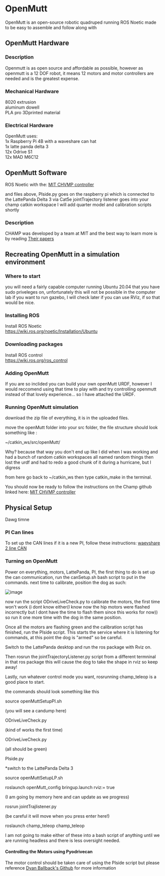 # OpenMutt
OpenMutt is an open-source robotic quadruped running ROS Noetic made to be easy to assemble and follow along with  

## OpenMutt Hardware  
### Description  
Openmutt is as open source and affordable as possible, however as openmutt is a 12 DOF robot, it means 12 motors and motor controllers are needed and is the greatest expense.  

### Mechanical Hardware  
8020 extrusion  
aluminum dowell  
PLA pro 3Dprinted material  

### Electrical Hardware  
OpenMutt uses:  
1x Raspberry Pi 4B with a waveshare can hat  
1x latte panda delta 3  
12x Odrive S1  
12x MAD M6C12

## OpenMutt Software  
ROS Noetic with the:
[MIT CHVMP controller  ](https://github.com/chvmp/champ)

and files above, PIside.py goes on the raspberry pi which is connected to the LattePanda Delta 3 via Cat5e
jointTrajectory listener goes into your champ catkin workspace
I will add quarter model and calibration scripts shortly


### Description
CHAMP was developed by a team at MIT and the best way to learn more is by reading [Their papers]([url](https://dspace.mit.edu/bitstream/handle/1721.1/126619/IROS.pdf?sequence=2&isAllowed=y))

## Recreating OpenMutt in a simulation environment

### Where to start
you will need a fairly capable computer running Ubuntu 20.04 that you have sudo priveleges on, unfortunately this will not be possible in the computer lab if you want to run gazebo, I will check later if you can use RViz, if so that would be nice.  

### Installing ROS
Install ROS Noetic  
https://wiki.ros.org/noetic/Installation/Ubuntu  

### Downloading packages
Install ROS control  
https://wiki.ros.org/ros_control  

### Adding OpenMutt
If you are so inclided you can build your own openMutt URDF, however I would reccomend using that time to play with and try controlling openmutt instead of that lovely experience... so I have attached the URDF.

### Running OpenMutt simulation
download the zip file of everything, it is in the uploaded files. 

move the openMutt folder into your src folder, the file structure should look something like :

~/catkin_ws/src/openMutt/

Why? because that way you don't end up like I did when I was working and had a bunch of random catkin workspaces all named random things then lost the urdf and had to redo a good chunk of it during a hurricane, but I digress

from here go back to ~/catkin_ws then type catkin_make in the terminal.

You should now be ready to follow the instructions on the Champ github linked here: [MIT CHVMP controller  ](https://github.com/chvmp/champ)


## Physical Setup
Dawg timne
### PI Can lines
To set up the CAN lines if it is a new PI, follow these instructions:
[waevshare 2 line CAN](https://www.waveshare.com/wiki/2-CH_CAN_HAT)

### Turning on OpenMutt
Power on everything, motors, LattePanda, PI, the first thing to do is set up the can communication, run the canSetup.sh bash script to put in the commands.
next time to calibrate, position the dog as such:

![image](https://github.com/user-attachments/assets/d2d99799-94b7-4e2d-9736-f5d828a2ccbe)

now run the script ODriveLiveCheck.py to calibrate the motors, the first time won't work (i dont know either(I know now the hip motors were flashed incorrectly but I dont have the time to flash them since this works for now)) so run it one more time with the dog in the same position.

Once all the motors are flashing green and the calibration script has finished, run the PIside script. This starts the service where it is listening for commands, at this point the dog is "armed" so be careful.

Switch to the LattePanda desktop and run the ros package with Rviz on.

Then rosrun the jointTrajectoryListener.py script from a different termninal in that ros package this will cause the dog to take the shape in rviz so keep away!

Lastly, run whatever control mode you want, rosrunning champ_teleop is a good place to start.

the commands should look something like this

source openMuttSetupPI.sh

(you will see a candump here)

ODriveLiveCheck.py

(kind of works the first time)

ODriveLiveCheck.py

(all should be green)

PIside.py


*switch to the LattePanda Delta 3

source openMuttSetupLP.sh

roslaunch openMutt_config bringup.launch rviz:= true

(I am going by memory here and can update as we progress)

rosrun jointTrajlistener.py

(be careful it will move when you press enter here!)

roslaunch champ_teleop champ_teleop

I am not going to make either of these into a bash script of anything until we are running headless and there is less oversight needed.







#### Controlling the Motors using Pyodrivecan
The motor control should be taken care of using the PIside script but please reference [Dyan Ballback's Github](https://github.com/dylanballback) for more information


